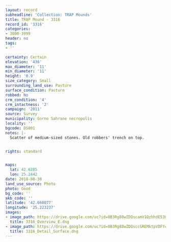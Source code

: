 ```yaml
---
layout: record
subheadline: 'Collection: TRAP Mounds'
title: TRAP Mound - 3316
record_id: '3316'
categories:
- 3000-3999
header: no
tags:
- ''

certainty: Certain
elevation: '436'
max_diameter: '11'
min_diameter: '11'
height: '0.9'
size_category: Small
surrounding_land_use: Pasture
surface_condition: Pasture
robbed: No
crm_condition: '4'
crm_intactness: '2'
campaign: '2011'
source: Survey
municipality: Gorno Sahrane necropolis
locality: ''
bgcode: DS001
notes: |-
  Scatter of medium-sized stones. Old robbers' trench on top.


rights: standard


maps:
  lat: 42.6285
  lon: 25.2442
date: 2018-08-30
land_use_source: Photo
photo: Good
bg_code: ''
akb_code: ''
latitude: '42.660077'
longitude: '25.223237'
images:
- image_path: https://drive.google.com/uc?id=0B3Rg88wZDQscamV1QzhhdE53UFU
  title: 3316_Overview_E.dng
- image_path: https://drive.google.com/uc?id=0B3Rg88wZDQsccGREMktpVDFYcGs
  title: 3316_Detail_Surface.dng
---
```

